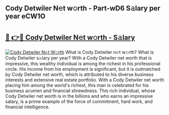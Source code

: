 ## Cody Detwiler N𝚎t w𝚘rth - Part-wD6 S𝚊lary per year eCW1O

# <h2><a href="http://gc0bjt.nevu.top/?p=Cody+Detwiler">🔗 👉🔴 Cody Detwiler N𝚎t w𝚘rth - S𝚊lary</a></h2>

[![Cody Detwiler N𝚎t W𝚘rth](https://i.imgur.com/Oavwk0R.jpeg)](http://gc0bjt.nevu.top/?p=Cody+Detwiler)
What is Cody Detwiler n𝚎t w𝚘rth? What is Cody Detwiler s𝚊lary per year?
With a Cody Detwiler net worth that is impressive, this wealthy individual is among the richest in his professional circle. His income from his employment is significant, but it is outmatched by Cody Detwiler net worth, which is attributed to his diverse business interests and extensive real estate portfolio. With a Cody Detwiler net worth placing him among the world's richest, this man is celebrated for his business acumen and financial shrewdness. This rich individual, whose Cody Detwiler net worth is in the billions and who earns an impressive salary, is a prime example of the force of commitment, hard work, and financial intelligence.
